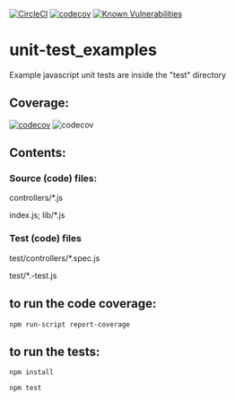 [![CircleCI](https://circleci.com/gh/empoweredhomes/unit-test_examples.svg?style=svg&circle-token=2a3c13cee134e7a8642abeb46825417a3958ce6d)](https://circleci.com/gh/empoweredhomes/unit-test_examples)
[![codecov](https://codecov.io/gh/empoweredhomes/unit-test_examples/branch/master/graph/badge.svg)](https://codecov.io/gh/empoweredhomes/unit-test_examples)
[![Known Vulnerabilities](https://snyk.io/test/github/adammysa/unit-test_examples/badge.svg?targetFile=package.json)](https://snyk.io/test/github/adammysa/unit-test_examples?targetFile=package.json)
# unit-test_examples
Example javascript unit tests are inside the "test" directory

## Coverage:
[![codecov](https://codecov.io/gh/empoweredhomes/unit-test_examples/branch/master/graphs/sunburst.svg)](https://codecov.io/gh/empoweredhomes/unit-test_examples)
![codecov](https://codecov.io/gh/empoweredhomes/unit-test_examples/branch/master/graphs/commits.svg)

## Contents:

### Source (code) files:

controllers/*.js

index.js; lib/*.js

### Test (code) files

test/controllers/*.spec.js

test/*.-test.js

## to run the code coverage:
```npm run-script report-coverage```

## to run the tests:
```npm install```

```npm test```

